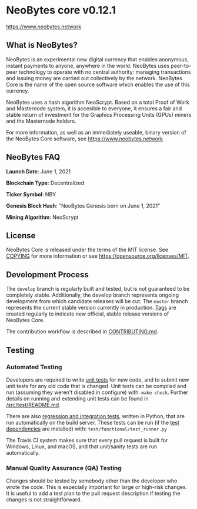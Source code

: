 NeoBytes core v0.12.1
=====================

https://www.neobytes.network


## What is NeoBytes?

NeoBytes is an experimental new digital currency that enables anonymous, instant payments to anyone, anywhere in the world. NeoBytes uses peer-to-peer technology to operate with no central authority: managing transactions and issuing money are carried out collectively by the network. NeoBytes Core is the name of the open source software which enables the use of this currency.

NeoBytes uses a hash algorithm NeoScrypt. Based on a total Proof of Work and Masternode system, it is accesible to everyone, it ensures a fair and stable return of investment for the Graphics Processing Units (GPUs) miners and the Masternode holders.

For more information, as well as an immediately useable, binary version of the NeoBytes Core software, see <https://www.neobytes.network>

## NeoBytes FAQ

**Launch Date**: June 1, 2021

**Blockchain Type**: Decentralized

**Ticker Symbol**: NBY

**Genesis Block Hash**: "NeoBytes Genesis born on June 1, 2021"

**Mining Algorithm**: NeoScrypt


## License
NeoBytes Core is released under the terms of the MIT license. See [COPYING](COPYING) for more information or see <https://opensource.org/licenses/MIT>.

## Development Process
The `develop` branch is regularly built and tested, but is not guaranteed to be completely stable.  Additionally, the develop branch represents ongoing development from which candidate releases will be cut.
The `master` branch represents the current stable version currently in production.
[Tags](https://github.com/neobytes-project/NeoBytes/tags) are created regularly to indicate new official, stable release versions of NeoBytes Core.

The contribution workflow is described in [CONTRIBUTING.md](CONTRIBUTING.md).

## Testing

### Automated Testing

Developers are required to write [unit tests](src/test/README.md) for new code, and to submit new unit tests for any old code that is changed. Unit tests can be compiled and run (assuming they weren't disabled in configure) with: `make check`. Further details on running and extending unit tests can be found in [/src/test/README.md](/src/test/README.md).

There are also [regression and integration tests](/test), written in Python, that are run automatically on the build server.  These tests can be run (if the [test dependencies](/test) are installed) with: `test/functional/test_runner.py`

The Travis CI system makes sure that every pull request is built for Windows, Linux, and macOS, and that unit/sanity tests are run automatically.

### Manual Quality Assurance (QA) Testing

Changes should be tested by somebody other than the developer who wrote the code. This is especially important for large or high-risk changes. It is useful to add a test plan to the pull request description if testing the changes is not straightforward.
